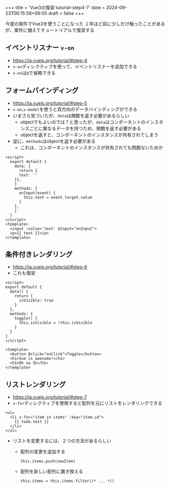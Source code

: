 +++
title = 'Vue3の復習 tutorial-step4-7'
date = 2024-09-23T06:15:58+09:00
draft = false
+++

今度の案件でVue3を使うことになった
１年ほど前に少しだけ触ったことがあるが、案件に備えてチュートリアルで復習する

## イベントリスナー `v-on`

- <https://ja.vuejs.org/tutorial/#step-4>
- `v-on`ディレクティブを使って、イベントリスナーを追加できる
- `v-on`は`@`で省略できる

## フォームバインディング

- <https://ja.vuejs.org/tutorial/#step-5>
- `v-on`,`v-model`を使うと双方向のデータバインディングができる
- いまさら気づいたが、`data`は関数を返す必要があるらしい
  - objectでもよいのでは？と思ったが、`data`はコンポーネントのインスタンスごとに異なるデータを持つため、関数を返す必要がある
  - objectを返すと、コンポーネントのインスタンスが共有されてしまう
- 逆に、`methods`はobjectを返す必要がある
  - これは、コンポーネントのインスタンスが共有されても問題ないためか

```vue
<script>
  export default {
    data: {
      return {
      text: ''
    }},
    }
    methods: {
      onInput(event) {
        this.text = event.target.value
      }
    },
    }
  }
</script>
<template>
  <input :value='text' @input="onInput">
  <p>{{ text }}</p>
</template>
```

## 条件付きレンダリング

- <https://ja.vuejs.org/tutorial/#step-6>
- これも復習

```vue
<script>
export default {
  data() {
    return {
      isVisible: true
    }
  },
  methods: {
    toggle() {
      this.isVisible = !this.isVisible
    }
  }
}
</script>

<template>
  <button @click="onClick">Toggle</button>
  <h1>Vue is awesome!</h1>
  <h1>Oh no 😢</h1>
</template>

```

## リストレンダリング

- <https://ja.vuejs.org/tutorial/#step-7>
- `v-for`ディレクティブを使用すると配列を元にリストをレンダリングできる

```vue
<ul>
  <li v-for="item in items" :key="item.id">
    {{ todo.text }}
  </li>
</ul>
```

- リストを変更するには、２つの方法があるらしい
  - 配列の変更を追加する

    ```vue
    this.items.push(newItem)
    ```

  - 配列を新しい配列に置き換える

    ```vue
    this.items = this.items.filter(/* ... */)  
    ```
